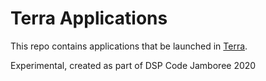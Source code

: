 # Terra Applications

This repo contains applications that be launched in [Terra]([https://app.terra.bio/).

Experimental, created as part of DSP Code Jamboree 2020
